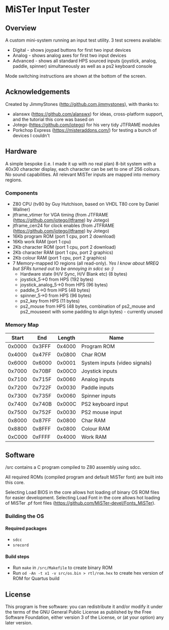 #	MiSTer Input Tester

## Overview

A custom mini-system running an input test utility.  3 test screens available:
 - Digital - shows joypad buttons for first two input devices
 - Analog - shows analog axes for first two input devices
 - Advanced - shows all standard HPS sourced inputs (joystick, analog, paddle, spinner) simultaneously as well as a ps2 keyboard console

Mode switching instructions are shown at the bottom of the screen.

## Acknowledgements

Created by JimmyStones (http://github.com.jimmystones), with thanks to:
- alanswx (https://github.com/alanswx) for ideas, cross-platform support, and the tutorial this core was based on
- Jotego (https://github.com/jotego) for his very tidy JTFRAME modules
- Porkchop Express (https://misteraddons.com/) for testing a bunch of devices I couldn't

## Hardware

A simple bespoke (i.e. I made it up with no real plan) 8-bit system with a 40x30 character display, each character can be set to one of 256 colours.  No sound capabilities.  All relevant MiSTer inputs are mapped into memory regions.

### Components
 - Z80 CPU (tv80 by Guy Hutchison, based on VHDL T80 core by Daniel Wallner)
 - jtframe_vtimer for VGA timing (from JTFRAME (https://github.com/jotego/jtframe) by Jotego)
 - jtframe_cen24 for clock enables (from JTFRAME (https://github.com/jotego/jtframe) by Jotego)
 - 16Kb program ROM (port 1 cpu, port 2 download)
 - 16Kb work RAM (port 1 cpu)
 - 2Kb character ROM (port 1 cpu, port 2 download)
 - 2Kb character RAM (port 1 cpu, port 2 graphics)
 - 2Kb colour RAM (port 1 cpu, port 2 graphics)
 - 7 Memory-mapped IO regions (all read-only).  _Yes I know about MREQ but SFRs turned out to be annoying in sdcc so :)_
   - Hardware state (H/V Sync, H/V Blank etc) (8 bytes)
   - joystick_5->0 from HPS (192 bytes)
   - joystick_analog_5->0 from HPS (96 bytes)
   - paddle_5->0 from HPS (48 bytes)
   - spinner_5->0 from HPS (96 bytes)
   - ps2_key from HPS (11 bytes)
   - ps2_mouse from HPS (48 bytes, combination of ps2_mouse and ps2_mouseext with some padding to align bytes) - currently unused

### Memory Map
Start|End|Length|Name
---|---|---|---
0x0000|0x3FFF|0x4000|Program ROM
0x4000|0x47FF|0x0800|Char ROM
0x6000|0x6000|0x0001|System inputs (video signals)
0x7000|0x70BF|0x00C0|Joystick inputs
0x7100|0x715F|0x0060|Analog inputs
0x7200|0x722F|0x0030|Paddle inputs
0x7300|0x735F|0x0060|Spinner inputs
0x7400|0x740B|0x000C|PS2 keyboard input
0x7500|0x752F|0x0030|PS2 mouse input
0x8000|0x87FF|0x0800|Char RAM
0x8800|0x8FFF|0x0800|Colour RAM
0xC000|0xFFFF|0x4000|Work RAM

## Software

/src contains a C program compiled to Z80 assembly using sdcc.  

All required ROMs (compiled program and default MiSTer font) are built into this core.  

Selecting Load BIOS in the core allows hot loading of binary OS ROM files for easier development.
Selecting Load Font in the core allows hot loading of MiSTer .pf font files (https://github.com/MiSTer-devel/Fonts_MiSTer).

### Building the OS

#### Required packages
- `sdcc` 
- `srecord`
#### Build steps
- Run `make` in `/src/Makefile` to create binary ROM
- Run `od -An -t x1 -v src/os.bin > rtl/rom.hex` to create hex version of ROM for Quartus build

## License
This program is free software: you can redistribute it and/or modify it under the terms of the GNU General Public License as published by the Free Software Foundation, either version 3 of the License, or (at your option) any later version.
